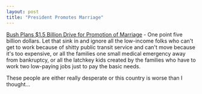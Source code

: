 ```yaml
---
layout: post
title: "President Promotes Marriage"
---
```




<a href="http://www.nytimes.com/2004/01/14/politics/campaigns/14MARR.htm">Bush Plans $1.5 Billion Drive for Promotion of Marriage</a> - One point five billion dollars. Let that sink in and ignore all the low-income folks who can't get to work because of shitty public transit service and can't move because it's too expensive, or all the families one small medical emergency away from bankruptcy, or all the latchkey kids created by the families who have to work two low-paying jobs just to pay the basic needs.

<p>These people are either really desperate or this country is worse than I thought...</p>


